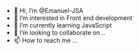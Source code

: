 - 👋 Hi, I’m @Emanuel-JSA
- 👀 I’m interested in Front end development
- 🌱 I’m currently learning JavaScript
- 💞️ I’m looking to collaborate on ..
- 📫 How to reach me ...

<!---
Emanuel-JSA/Emanuel-JSA is a ✨ special ✨ repository because its `README.md` (this file) appears on your GitHub profile.
You can click the Preview link to take a look at your changes.
--->
